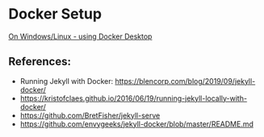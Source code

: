 # Docker Setup
[On Windows/Linux - using Docker Desktop](https://www.docker.com/products/docker-desktop "Download and Install")

## References:
* Running Jekyll with Docker: https://blencorp.com/blog/2019/09/jekyll-docker/
* https://kristofclaes.github.io/2016/06/19/running-jekyll-locally-with-docker/
* https://github.com/BretFisher/jekyll-serve
* https://github.com/envygeeks/jekyll-docker/blob/master/README.md